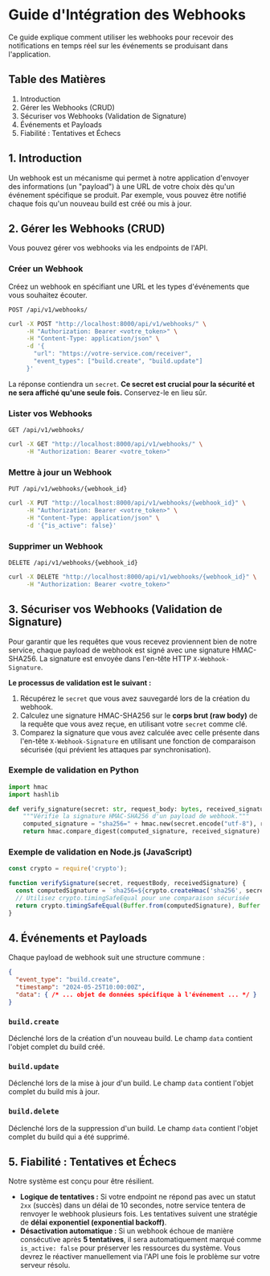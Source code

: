 # Guide d'Intégration des Webhooks

Ce guide explique comment utiliser les webhooks pour recevoir des notifications en temps réel sur les événements se produisant dans l'application.

## Table des Matières
1. Introduction
2. Gérer les Webhooks (CRUD)
3. Sécuriser vos Webhooks (Validation de Signature)
4. Événements et Payloads
5. Fiabilité : Tentatives et Échecs

## 1. Introduction

Un webhook est un mécanisme qui permet à notre application d'envoyer des informations (un "payload") à une URL de votre choix dès qu'un événement spécifique se produit. Par exemple, vous pouvez être notifié chaque fois qu'un nouveau build est créé ou mis à jour.

## 2. Gérer les Webhooks (CRUD)

Vous pouvez gérer vos webhooks via les endpoints de l'API.

### Créer un Webhook

Créez un webhook en spécifiant une URL et les types d'événements que vous souhaitez écouter.

`POST /api/v1/webhooks/`
```bash
curl -X POST "http://localhost:8000/api/v1/webhooks/" \
     -H "Authorization: Bearer <votre_token>" \
     -H "Content-Type: application/json" \
     -d '{
       "url": "https://votre-service.com/receiver",
       "event_types": ["build.create", "build.update"]
     }'
```
La réponse contiendra un `secret`. **Ce secret est crucial pour la sécurité et ne sera affiché qu'une seule fois.** Conservez-le en lieu sûr.

### Lister vos Webhooks

`GET /api/v1/webhooks/`
```bash
curl -X GET "http://localhost:8000/api/v1/webhooks/" \
     -H "Authorization: Bearer <votre_token>"
```

### Mettre à jour un Webhook

`PUT /api/v1/webhooks/{webhook_id}`
```bash
curl -X PUT "http://localhost:8000/api/v1/webhooks/{webhook_id}" \
     -H "Authorization: Bearer <votre_token>" \
     -H "Content-Type: application/json" \
     -d '{"is_active": false}'
```

### Supprimer un Webhook

`DELETE /api/v1/webhooks/{webhook_id}`
```bash
curl -X DELETE "http://localhost:8000/api/v1/webhooks/{webhook_id}" \
     -H "Authorization: Bearer <votre_token>"
```

## 3. Sécuriser vos Webhooks (Validation de Signature)

Pour garantir que les requêtes que vous recevez proviennent bien de notre service, chaque payload de webhook est signé avec une signature HMAC-SHA256. La signature est envoyée dans l'en-tête HTTP `X-Webhook-Signature`.

**Le processus de validation est le suivant :**
1.  Récupérez le `secret` que vous avez sauvegardé lors de la création du webhook.
2.  Calculez une signature HMAC-SHA256 sur le **corps brut (raw body)** de la requête que vous avez reçue, en utilisant votre `secret` comme clé.
3.  Comparez la signature que vous avez calculée avec celle présente dans l'en-tête `X-Webhook-Signature` en utilisant une fonction de comparaison sécurisée (qui prévient les attaques par synchronisation).

### Exemple de validation en Python
```python
import hmac
import hashlib

def verify_signature(secret: str, request_body: bytes, received_signature: str) -> bool:
    """Vérifie la signature HMAC-SHA256 d'un payload de webhook."""
    computed_signature = "sha256=" + hmac.new(secret.encode("utf-8"), request_body, hashlib.sha256).hexdigest()
    return hmac.compare_digest(computed_signature, received_signature)
```

### Exemple de validation en Node.js (JavaScript)
```javascript
const crypto = require('crypto');

function verifySignature(secret, requestBody, receivedSignature) {
  const computedSignature = `sha256=${crypto.createHmac('sha256', secret).update(requestBody).digest('hex')}`;
  // Utilisez crypto.timingSafeEqual pour une comparaison sécurisée
  return crypto.timingSafeEqual(Buffer.from(computedSignature), Buffer.from(receivedSignature));
}
```

## 4. Événements et Payloads

Chaque payload de webhook suit une structure commune :
```json
{
  "event_type": "build.create",
  "timestamp": "2024-05-25T10:00:00Z",
  "data": { /* ... objet de données spécifique à l'événement ... */ }
}
```

### `build.create`
Déclenché lors de la création d'un nouveau build. Le champ `data` contient l'objet complet du build créé.

### `build.update`
Déclenché lors de la mise à jour d'un build. Le champ `data` contient l'objet complet du build mis à jour.

### `build.delete`
Déclenché lors de la suppression d'un build. Le champ `data` contient l'objet complet du build qui a été supprimé.

## 5. Fiabilité : Tentatives et Échecs

Notre système est conçu pour être résilient.

- **Logique de tentatives :** Si votre endpoint ne répond pas avec un statut `2xx` (succès) dans un délai de 10 secondes, notre service tentera de renvoyer le webhook plusieurs fois. Les tentatives suivent une stratégie de **délai exponentiel (exponential backoff)**.
- **Désactivation automatique :** Si un webhook échoue de manière consécutive après **5 tentatives**, il sera automatiquement marqué comme `is_active: false` pour préserver les ressources du système. Vous devrez le réactiver manuellement via l'API une fois le problème sur votre serveur résolu.